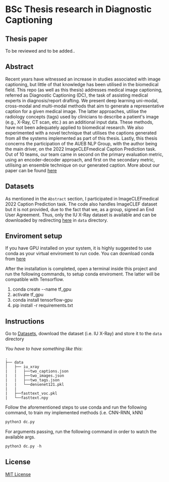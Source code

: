 # BSc Thesis research in Diagnostic Captioning

## Thesis paper
To be reviewed and to be added..

## Abstract
Recent years have witnessed an increase in studies associated with image captioning, but little of that knowledge has been utilised in the biomedical field. This repo (as well as this thesis) addresses medical image captioning, referred as Diagnostic Captioning (DC), the task of assisting medical experts in diagnosis/report drafting. We present deep learning uni-modal, cross-modal and multi-modal methods that aim to generate a representative caption for a given medical image. The latter approaches, utilise the radiology concepts (tags) used by clinicians to describe a patient's image (e.g., X-Ray, CT scan, etc.) as an additional input data. These methods, have not been adequately applied to biomedical research. We also experimented with a novel technique that utilises the captions generated from all the systems implemented as part of this thesis. Lastly, this thesis concerns the participation of the AUEB NLP Group, with the author being the main driver, on the 2022 ImageCLEFmedical Caption Prediction task. Out of 10 teams, our team came in second on the primary evaluation metric, using an encoder-decoder approach, and first on the secondary metric, utilising an ensemble technique on our generated caption. More about our paper can be found [here](http://ceur-ws.org/Vol-3180/paper-101.pdf)

## Datasets
As mentioned in the `Abstract` section, I participated in ImageCLEFmedical 2022 Caption Prediction task. The code also handles ImageCLEF dataset but it is not provided, due to the fact that we, as a group, signed an End User Agreement. Thus, only the IU X-Ray dataset is available and can be downloaded by redirecting [here](https://github.com/zaaachos/Thesis-Diagnostic-Captioning/tree/main/data) in `data` directory.

## Enviroment setup
If you have GPU installed on your system, it is highly suggested to use conda as your virtual enviroment to run code. You can download conda from [here](https://conda.io/projects/conda/en/latest/user-guide/install/index.html)

After the installation is completed, open a terminal inside this project and run the following commands, to setup conda enviroment. The latter will be compatible with Tensorflow.
  1. conda create --name tf_gpu
  2. activate tf_gpu
  3. conda install tensorflow-gpu
  4. pip install -r requirements.txt


## Instructions
Go to [Datasets](https://github.com/zaaachos/Thesis-Diagnostic-Captioning/tree/main/data), download the dataset (i.e. IU X-Ray) and store it to the `data` directory

*You have to have something like this*:
```
.
├── data
│   ├── iu_xray
|   |   ├──two_captions.json
|   |   ├──two_images.json
|   |   ├──two_tags.json
|   |   └──densenet121.pkl     
|   |
|   ├──fasttext_voc.pkl
|   └──fasttext.npy
```

Follow the aforementioned steps to use conda and run the following command, to train my implemented methods (i.e. CNN-RNN, kNN)
```py
python3 dc.py
```

For arguments passing, run the following command in order to watch the available args.
```py
python3 dc.py -h
```
   

## License
[MIT License](https://github.com/zaaachos/bsc-thesis-in-diagnostic-captioning/blob/main/LICENSE)
